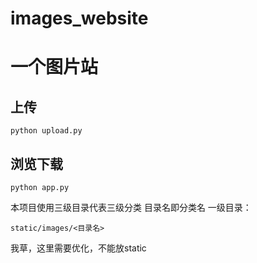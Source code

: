 # images_website

# 一个图片站

## 上传
```
python upload.py
```
## 浏览下载
```
python app.py
```
本项目使用三级目录代表三级分类
目录名即分类名
一级目录：
```
static/images/<目录名>
```
我草，这里需要优化，不能放static